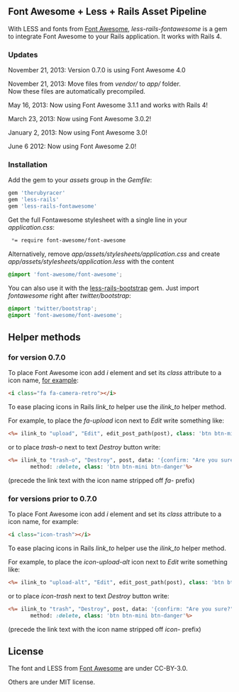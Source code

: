 ## Font Awesome + Less + Rails Asset Pipeline

With LESS and fonts from [Font Awesome](http://fortawesome.github.io/Font-Awesome/),
*less-rails-fontawesome* is a gem to integrate Font Awesome
to your Rails application. It works with Rails 4.

### Updates

November 21, 2013: Version 0.7.0 is using Font Awesome 4.0

November 21, 2013: Move files from *vendor/* to *app/* folder.<br>
 Now these files are automatically precompiled.

May 16, 2013: Now using Font Awesome 3.1.1 and works with Rails 4!

March 23, 2013: Now using Font Awesome 3.0.2!

January 2, 2013: Now using Font Awesome 3.0!

June 6 2012: Now using Font Awesome 2.0!

### Installation

Add the gem to your *assets* group in the *Gemfile*:

```ruby
gem 'therubyracer'
gem 'less-rails'
gem 'less-rails-fontawesome'
```

Get the full Fontawesome stylesheet with a single line in your *application.css*:

```css
 *= require font-awesome/font-awesome
```

Alternatively, remove *app/assets/stylesheets/application.css*
and create *app/assets/stylesheets/application.less* with the content

```css
@import 'font-awesome/font-awesome';
```

You can also use it with
the [less-rails-bootstrap](https://github.com/metaskills/less-rails-bootstrap) gem.
Just import *fontawesome* right after *twitter/bootstrap*:

```css
@import 'twitter/bootstrap';
@import 'font-awesome/font-awesome';
```

<!-- [Simple demo](http://sharp-ocean-6085.herokuapp.com/). -->

## Helper methods

### for version 0.7.0

To place Font Awesome icon add *i* element and set its *class*
attribute to a icon name, [for example](http://fontawesome.io/examples/):

```html
<i class="fa fa-camera-retro"></i>
```

To ease placing icons in Rails *link_to* helper use
the *ilink_to* helper method.

For example, to place the *fa-upload* icon next to *Edit* write something like:

```rhtml
<%= ilink_to "upload", "Edit", edit_post_path(post), class: 'btn btn-mini' %>
```

or to place *trash-o* next to text *Destroy* button write:

```rhtml
<%= ilink_to "trash-o", "Destroy", post, data: '{confirm: "Are you sure?"}',
       method: :delete, class: 'btn btn-mini btn-danger'%>
```
(precede the link text with the icon name stripped off *fa-* prefix)


### for versions prior to 0.7.0

To place Font Awesome icon add *i* element and set its *class*
attribute to a icon name, for example:

```html
<i class="icon-trash"></i>
```

To ease placing icons in Rails *link_to* helper use
the *ilink_to* helper method.

For example, to place the *icon-upload-alt* icon next to *Edit* write something like:

```rhtml
<%= ilink_to "upload-alt", "Edit", edit_post_path(post), class: 'btn btn-mini' %>
```

or to place *icon-trash* next to text *Destroy* button write:

```rhtml
<%= ilink_to "trash", "Destroy", post, data: '{confirm: "Are you sure?"}',
       method: :delete, class: 'btn btn-mini btn-danger'%>
```
(precede the link text with the icon name stripped off *icon-* prefix)


## License

The font and LESS from [Font Awesome](http://fortawesome.github.com/Font-Awesome) are under CC-BY-3.0.

Others are under MIT license.
